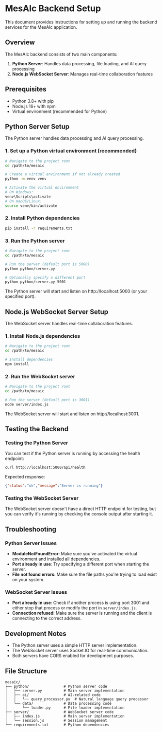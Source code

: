 # MesAIc Backend Setup

This document provides instructions for setting up and running the backend services for the MesAIc application.

## Overview

The MesAIc backend consists of two main components:

1. **Python Server**: Handles data processing, file loading, and AI query processing
2. **Node.js WebSocket Server**: Manages real-time collaboration features

## Prerequisites

- Python 3.8+ with pip
- Node.js 16+ with npm
- Virtual environment (recommended for Python)

## Python Server Setup

The Python server handles data processing and AI query processing.

### 1. Set up a Python virtual environment (recommended)

```bash
# Navigate to the project root
cd /path/to/mesaic

# Create a virtual environment if not already created
python -m venv venv

# Activate the virtual environment
# On Windows:
venv\Scripts\activate
# On macOS/Linux:
source venv/bin/activate
```

### 2. Install Python dependencies

```bash
pip install -r requirements.txt
```

### 3. Run the Python server

```bash
# Navigate to the project root
cd /path/to/mesaic

# Run the server (default port is 5000)
python python/server.py

# Optionally specify a different port
python python/server.py 5001
```

The Python server will start and listen on http://localhost:5000 (or your specified port).

## Node.js WebSocket Server Setup

The WebSocket server handles real-time collaboration features.

### 1. Install Node.js dependencies

```bash
# Navigate to the project root
cd /path/to/mesaic

# Install dependencies
npm install
```

### 2. Run the WebSocket server

```bash
# Navigate to the project root
cd /path/to/mesaic

# Run the server (default port is 3001)
node server/index.js
```

The WebSocket server will start and listen on http://localhost:3001.

## Testing the Backend

### Testing the Python Server

You can test if the Python server is running by accessing the health endpoint:

```bash
curl http://localhost:5000/api/health
```

Expected response:
```json
{"status":"ok","message":"Server is running"}
```

### Testing the WebSocket Server

The WebSocket server doesn't have a direct HTTP endpoint for testing, but you can verify it's running by checking the console output after starting it.

## Troubleshooting

### Python Server Issues

- **ModuleNotFoundError**: Make sure you've activated the virtual environment and installed all dependencies.
- **Port already in use**: Try specifying a different port when starting the server.
- **File not found errors**: Make sure the file paths you're trying to load exist on your system.

### WebSocket Server Issues

- **Port already in use**: Check if another process is using port 3001 and either stop that process or modify the port in `server/index.js`.
- **Connection refused**: Make sure the server is running and the client is connecting to the correct address.

## Development Notes

- The Python server uses a simple HTTP server implementation.
- The WebSocket server uses Socket.IO for real-time communication.
- Both servers have CORS enabled for development purposes.

## File Structure

```
mesaic/
├── python/                # Python server code
│   ├── server.py          # Main server implementation
│   ├── ai/                # AI-related code
│   │   └── query_processor.py  # Natural language query processor
│   └── data/              # Data processing code
│       └── loader.py      # File loader implementation
├── server/                # WebSocket server code
│   ├── index.js           # Main server implementation
│   └── session.js         # Session management
└── requirements.txt       # Python dependencies
``` 